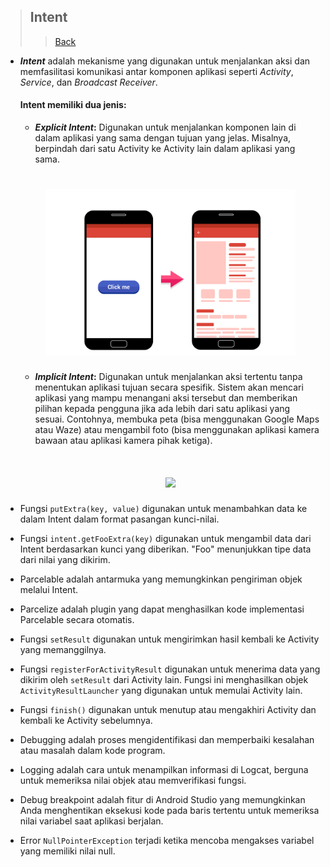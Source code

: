 > ## Intent
>> [Back](https://github.com/StudyClubUnida/AMOLED/blob/main/Android/Modul%20Android.md)

- **_Intent_** adalah mekanisme yang digunakan untuk menjalankan aksi dan memfasilitasi komunikasi antar komponen aplikasi seperti _Activity_, _Service_, dan _Broadcast Receiver_.

    #### Intent memiliki dua jenis:

    - **_Explicit Intent_:** Digunakan untuk menjalankan komponen lain di dalam aplikasi yang sama dengan tujuan yang jelas. Misalnya, berpindah dari satu Activity ke Activity lain dalam aplikasi yang sama.

    <h1 align="center">
        <img src="https://github.com/Study-Club-Unida/AMOLED/blob/main/Android/Assets/intent.png" width="400"></img>
    </h1>

    - **_Implicit Intent_:** Digunakan untuk menjalankan aksi tertentu tanpa menentukan aplikasi tujuan secara spesifik. Sistem akan mencari aplikasi yang mampu menangani aksi tersebut dan memberikan pilihan kepada pengguna jika ada lebih dari satu aplikasi yang sesuai. Contohnya, membuka peta (bisa menggunakan Google Maps atau Waze) atau mengambil foto (bisa menggunakan aplikasi kamera bawaan atau aplikasi kamera pihak ketiga).

    <h1 align="center">
        <img src="https://github.com/Study-Club-Unida/AMOLED/blob/main/Android/Assets/implicit_explicit_intents_android.jpg.png" width="400"></img>
    </h1>

- Fungsi `putExtra(key, value)` digunakan untuk menambahkan data ke dalam Intent dalam format pasangan kunci-nilai.
- Fungsi `intent.getFooExtra(key)` digunakan untuk mengambil data dari Intent berdasarkan kunci yang diberikan. "Foo" menunjukkan tipe data dari nilai yang dikirim.
- Parcelable adalah antarmuka yang memungkinkan pengiriman objek melalui Intent.
- Parcelize adalah plugin yang dapat menghasilkan kode implementasi Parcelable secara otomatis.
- Fungsi `setResult` digunakan untuk mengirimkan hasil kembali ke Activity yang memanggilnya.
- Fungsi `registerForActivityResult` digunakan untuk menerima data yang dikirim oleh `setResult` dari Activity lain. Fungsi ini menghasilkan objek `ActivityResultLauncher` yang digunakan untuk memulai Activity lain.
- Fungsi `finish()` digunakan untuk menutup atau mengakhiri Activity dan kembali ke Activity sebelumnya.
- Debugging adalah proses mengidentifikasi dan memperbaiki kesalahan atau masalah dalam kode program.
- Logging adalah cara untuk menampilkan informasi di Logcat, berguna untuk memeriksa nilai objek atau memverifikasi fungsi.
- Debug breakpoint adalah fitur di Android Studio yang memungkinkan Anda menghentikan eksekusi kode pada baris tertentu untuk memeriksa nilai variabel saat aplikasi berjalan.
- Error `NullPointerException` terjadi ketika mencoba mengakses variabel yang memiliki nilai null.
